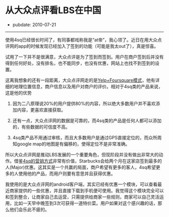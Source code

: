 # 从大众点评看LBS在中国

- pubdate: 2010-07-21

--------------------------


使用4sq已经很长时间了，有同事都戏称我是“at帝”，我心领了。近日在用大众点评网的app的时候发现已经加入了签到的功能（可能是我太out了），真是惊喜。

试用了一下并不是很满意，大众点评是为了签到而签到。用户在商户签到后并没有得到任何好处，没有排名，也不能同步，也没有优惠，网站上也找不到签到的设置。

这离我想象的还有一段距离，大众点评网走的是[Yelp+Foursquare模式](http://tech.qq.com/a/20100706/000386.htm)，他有详细的地理位置信息，商户信息以及用户对商户的评价。相对于4sq类的产品来说，这是他的优势




1. 因为二八原理说20%的用户提供80%的内容，所以绝大多数用户并不喜欢添加内容，更喜欢直接获取。


2. 还有一点，大众点评网的数据是可靠的，而4sq类的产品是任何人都可以添加的，有些数据的可信度不高。


3. 4sq类产品不用通过审核，而且大多数用户是通过GPS直接定位的，而众所周知google map的地图是有偏移的，使得定位不是非常准确。


所以大众点评网是推动LBS发展的一个重要角色，但现阶段并没有做出非常大的动作。借鉴[4sq的营销方式](http://mashable.com/2010/05/17/starbucks-foursquare-mayor-specials/)非常有价值，Starbucks会给两个月在这家店签到最多的人(Major)优惠。这其实是一个共赢的局面，商户希望有更多的客人，4sq希望更多的人使用他的产品，而用户则要有意思并且获得优惠。

我使用的是大众点评网的android客户端，其实已经有优惠一个模块，可以查看最近商家提供的一些优惠，并且直接下载到手机便可使用。我觉得这个模块完全可以和签到整合，让商家自己去运营，只需提供给商家一些规则，商家可以自己灵活运用，比如一天早中晚签到3次可获得一道特价菜。用户如果对这个感兴趣的话，那么他们会乐此不疲的。
